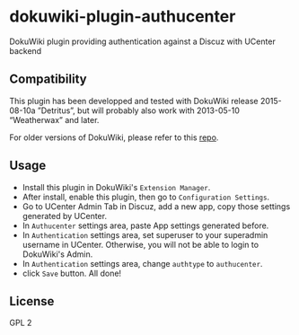 # dokuwiki-plugin-authucenter

DokuWiki plugin providing authentication against a Discuz with UCenter backend

## Compatibility

This plugin has been developped and tested with DokuWiki release 2015-08-10a ”Detritus”, but will probably also work with 2013-05-10 “Weatherwax” and later.

For older versions of DokuWiki, please refer to this [repo](https://github.com/daxingplay/dokuwiki_ucenter).

## Usage

* Install this plugin in DokuWiki's `Extension Manager`.
* After install, enable this plugin, then go to `Configuration Settings`.
* Go to UCenter Admin Tab in Discuz, add a new app, copy those settings generated by UCenter.
* In `Authucenter` settings area, paste App settings generated before.
* In `Authentication` settings area, set superuser to your superadmin username in UCenter. Otherwise, you will not be able to login to DokuWiki's Admin.
* In `Authentication` settings area, change `authtype` to `authucenter`.
* click `Save` button. All done!

## License

GPL 2
